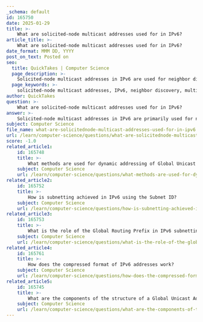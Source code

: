 ```yaml
---
_schema: default
id: 165750
date: 2025-01-29
title: >-
    What are solicited-node multicast addresses used for in IPv6?
article_title: >-
    What are solicited-node multicast addresses used for in IPv6?
date_format: MMM DD, YYYY
post_on_text: Posted on
seo:
  title: QuickTakes | Computer Science
  page_description: >-
    Solicited-node multicast addresses in IPv6 are used for neighbor discovery, enabling efficient communication and address resolution between devices on the same local link while minimizing network traffic.
  page_keywords: >-
    solicited-node multicast addresses, IPv6, neighbor discovery, multicast address, address resolution, Neighbor Discovery Protocol, network efficiency, local link, unicast address, NDP, multicast group membership
author: QuickTakes
question: >-
    What are solicited-node multicast addresses used for in IPv6?
answer: >-
    Solicited-node multicast addresses in IPv6 are primarily used for neighbor discovery, which is a critical function in the IPv6 protocol suite. These addresses are a special type of multicast address that allows a device to efficiently discover other devices on the same local link.\n\n### Key Features of Solicited-Node Multicast Addresses:\n\n1. **Address Format**: Solicited-node multicast addresses are derived from a device's unicast or anycast address. They are formed by taking the last 24 bits of the device's IPv6 address and appending them to the prefix `ff02::1:ff00:0/104`. For example, if a device has the IPv6 address `2001:0db8:85a3:0000:0000:8a2e:0370:7334`, the corresponding solicited-node multicast address would be `ff02::1:ff70:7334`.\n\n2. **Purpose**: The primary purpose of solicited-node multicast addresses is to facilitate the Neighbor Discovery Protocol (NDP). This protocol is used for:\n   - Address resolution (similar to ARP in IPv4).\n   - Discovering other nodes on the same link.\n   - Maintaining reachability information about the paths to other nodes.\n\n3. **Efficiency**: By using solicited-node multicast addresses, a device can send a Neighbor Solicitation message to a specific multicast address rather than broadcasting to all nodes on the link. This reduces unnecessary traffic and improves efficiency, as only the intended recipient (the node with the matching unicast address) will respond.\n\n4. **Membership**: Devices automatically join the solicited-node multicast group corresponding to their own unicast address. This means that when a device sends a message to its solicited-node multicast address, only the device with the matching unicast address will receive and process the message.\n\nIn summary, solicited-node multicast addresses are essential for efficient neighbor discovery in IPv6, allowing devices to communicate and resolve addresses without generating excessive network traffic.
subject: Computer Science
file_name: what-are-solicitednode-multicast-addresses-used-for-in-ipv6.md
url: /learn/computer-science/questions/what-are-solicitednode-multicast-addresses-used-for-in-ipv6
score: -1.0
related_article1:
    id: 165748
    title: >-
        What methods are used for dynamic addressing of Global Unicast Addresses (GUAs) in IPv6?
    subject: Computer Science
    url: /learn/computer-science/questions/what-methods-are-used-for-dynamic-addressing-of-global-unicast-addresses-guas-in-ipv6
related_article2:
    id: 165752
    title: >-
        How is subnetting achieved in IPv6 using the Subnet ID?
    subject: Computer Science
    url: /learn/computer-science/questions/how-is-subnetting-achieved-in-ipv6-using-the-subnet-id
related_article3:
    id: 165753
    title: >-
        What is the role of the Global Routing Prefix in IPv6 subnetting?
    subject: Computer Science
    url: /learn/computer-science/questions/what-is-the-role-of-the-global-routing-prefix-in-ipv6-subnetting
related_article4:
    id: 165761
    title: >-
        How does the compressed format of IPv6 addresses work?
    subject: Computer Science
    url: /learn/computer-science/questions/how-does-the-compressed-format-of-ipv6-addresses-work
related_article5:
    id: 165745
    title: >-
        What are the components of the structure of a Global Unicast Address (GUA)?
    subject: Computer Science
    url: /learn/computer-science/questions/what-are-the-components-of-the-structure-of-a-global-unicast-address-gua
---
```


&nbsp;